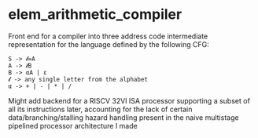 # elem_arithmetic_compiler

Front end for a compiler into three address code intermediate representation for the language defined by the following CFG:


    S -> 𝓵=A
    A -> 𝓵B
    B -> αA | ɛ
    𝓵 -> any single letter from the alphabet
    α -> + | - | * | /
    
Might add backend for a RISCV 32VI ISA processor supporting a subset of all its instructions later, accounting for the lack of certain data/branching/stalling hazard handling present in the naive multistage pipelined processor architecture I made
